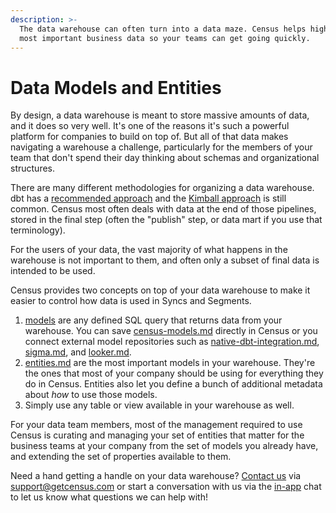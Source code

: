 ```yaml
---
description: >-
  The data warehouse can often turn into a data maze. Census helps highlight the
  most important business data so your teams can get going quickly.
---
```


# Data Models and Entities

By design, a data warehouse is meant to store massive amounts of data, and it does so very well. It's one of the reasons it's such a powerful platform for companies to build on top of. But all of that data makes navigating a warehouse a challenge, particularly for the members of your team that don't spend their day thinking about schemas and organizational structures.

There are many different methodologies for organizing a data warehouse. dbt has a [recommended approach](https://docs.getdbt.com/guides/best-practices/how-we-structure/1-guide-overview) and the [Kimball approach](https://www.kimballgroup.com/data-warehouse-business-intelligence-resources/kimball-techniques/dimensional-modeling-techniques/) is still common. Census most often deals with data at the end of those pipelines, stored in the final step (often the "publish" step, or data mart if you use that terminology).

For the users of your data, the vast majority of what happens in the warehouse is not important to them, and often only a subset of final data is intended to be used.

Census provides two concepts on top of your data warehouse to make it easier to control how data is used in Syncs and Segments.

1. [models](models/ "mention") are any defined SQL query that returns data from your warehouse. You can save [census-models.md](models/census-models.md "mention") directly in Census or you connect external model repositories such as [native-dbt-integration.md](models/native-dbt-integration.md "mention"), [sigma.md](models/sigma.md "mention"), and [looker.md](models/looker.md "mention").&#x20;
2. [entities.md](entities.md "mention") are the most important models in your warehouse. They're the ones that most of your company should be using for everything they do in Census. Entities also let you define a bunch of additional metadata about _how_ to use those models.
3. Simply use any table or view available in your warehouse as well.

For your data team members, most of the management required to use Census is curating and managing your set of entities that matter for the business teams at your company from the set of models you already have, and extending the set of properties available to them.

Need a hand getting a handle on your data warehouse? [Contact us](mailto:support@getcensus.com) via support@getcensus.com or start a conversation with us via the [in-app](https://app.getcensus.com) chat to let us know what questions we can help with!
